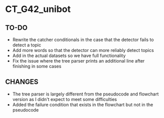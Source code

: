 # CT_G42_unibot
## TO-DO
- Rewrite the catcher conditionals in the case that the detector fails to detect a topic
- Add more words so that the detector can more reliably detect topics
- Add in the actual datasets so we have full functionality
- Fix the issue where the tree parser prints an additional line after finishing in some cases

##  CHANGES
- The tree parser is largely different from the pseudocode and flowchart version as I didn't expect to meet some difficulties
- Added the failure condition that exists in the flowchart but not in the pseudocode